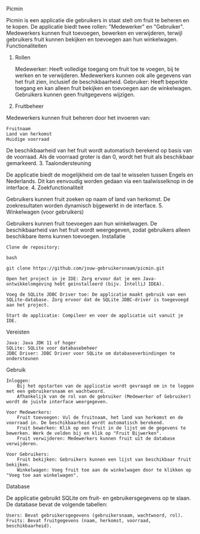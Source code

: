 Picmin

Picmin is een applicatie die gebruikers in staat stelt om fruit te beheren en te kopen. De applicatie biedt twee rollen: "Medewerker" en "Gebruiker". Medewerkers kunnen fruit toevoegen, bewerken en verwijderen, terwijl gebruikers fruit kunnen bekijken en toevoegen aan hun winkelwagen.
Functionaliteiten
1. Rollen

    Medewerker: Heeft volledige toegang om fruit toe te voegen, bij te werken en te verwijderen. Medewerkers kunnen ook alle gegevens van het fruit zien, inclusief de beschikbaarheid.
    Gebruiker: Heeft beperkte toegang en kan alleen fruit bekijken en toevoegen aan de winkelwagen. Gebruikers kunnen geen fruitgegevens wijzigen.

2. Fruitbeheer

Medewerkers kunnen fruit beheren door het invoeren van:

    Fruitnaam
    Land van herkomst
    Huidige voorraad

De beschikbaarheid van het fruit wordt automatisch berekend op basis van de voorraad. Als de voorraad groter is dan 0, wordt het fruit als beschikbaar gemarkeerd.
3. Taalondersteuning

De applicatie biedt de mogelijkheid om de taal te wisselen tussen Engels en Nederlands. Dit kan eenvoudig worden gedaan via een taalwisselknop in de interface.
4. Zoekfunctionaliteit

Gebruikers kunnen fruit zoeken op naam of land van herkomst. De zoekresultaten worden dynamisch bijgewerkt in de interface.
5. Winkelwagen (voor gebruikers)

Gebruikers kunnen fruit toevoegen aan hun winkelwagen. De beschikbaarheid van het fruit wordt weergegeven, zodat gebruikers alleen beschikbare items kunnen toevoegen.
Installatie

    Clone de repository:

    bash

    git clone https://github.com/jouw-gebruikersnaam/picmin.git

    Open het project in je IDE: Zorg ervoor dat je een Java-ontwikkelomgeving hebt geïnstalleerd (bijv. IntelliJ IDEA).

    Voeg de SQLite JDBC Driver toe: De applicatie maakt gebruik van een SQLite-database. Zorg ervoor dat de SQLite JDBC-driver is toegevoegd aan het project.

    Start de applicatie: Compileer en voer de applicatie uit vanuit je IDE.

Vereisten

    Java: Java JDK 11 of hoger
    SQLite: SQLite voor databasebeheer
    JDBC Driver: JDBC Driver voor SQLite om databaseverbindingen te ondersteunen

Gebruik

    Inloggen:
        Bij het opstarten van de applicatie wordt gevraagd om in te loggen met een gebruikersnaam en wachtwoord.
        Afhankelijk van de rol van de gebruiker (Medewerker of Gebruiker) wordt de juiste interface weergegeven.

    Voor Medewerkers:
        Fruit toevoegen: Vul de fruitnaam, het land van herkomst en de voorraad in. De beschikbaarheid wordt automatisch berekend.
        Fruit bewerken: Klik op een fruit in de lijst om de gegevens te bewerken. Werk de velden bij en klik op "Fruit Bijwerken".
        Fruit verwijderen: Medewerkers kunnen fruit uit de database verwijderen.

    Voor Gebruikers:
        Fruit bekijken: Gebruikers kunnen een lijst van beschikbaar fruit bekijken.
        Winkelwagen: Voeg fruit toe aan de winkelwagen door te klikken op "Voeg toe aan winkelwagen".

Database

De applicatie gebruikt SQLite om fruit- en gebruikersgegevens op te slaan. De database bevat de volgende tabellen:

    Users: Bevat gebruikersgegevens (gebruikersnaam, wachtwoord, rol).
    Fruits: Bevat fruitgegevens (naam, herkomst, voorraad, beschikbaarheid).
